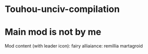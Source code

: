 # Touhou-unciv-compilation
# Main mod is not by me
Mod content (with leader icon):
fairy alliaiance:
remillia
martagroid

